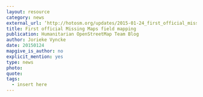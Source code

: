 ```yaml
---
layout: resource
category: news
external_url: ‘http://hotosm.org/updates/2015-01-24_first_official_missing_maps_field_mapping'
title: First official Missing Maps field mapping
publication: Humanitarian OpenStreetMap Team Blog
author: Jorieke Vyncke
date: 20150124
mapgive_is_author: no
explicit_mention: yes
type: news
photo:
quote:
tags:
  - insert here
---
```

